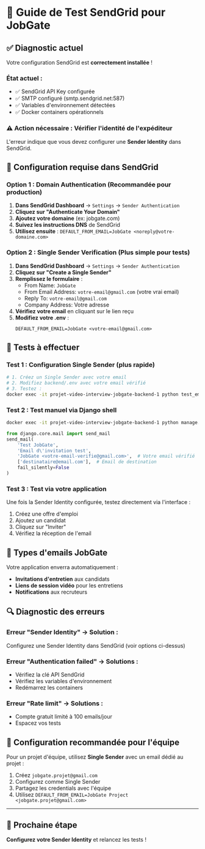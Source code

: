 # 🧪 Guide de Test SendGrid pour JobGate

## ✅ Diagnostic actuel

Votre configuration SendGrid est **correctement installée** ! 

### État actuel :
- ✅ SendGrid API Key configurée
- ✅ SMTP configuré (smtp.sendgrid.net:587)
- ✅ Variables d'environnement détectées
- ✅ Docker containers opérationnels

### ⚠️ Action nécessaire : Vérifier l'identité de l'expéditeur

L'erreur indique que vous devez configurer une **Sender Identity** dans SendGrid.

## 🔧 Configuration requise dans SendGrid

### Option 1 : Domain Authentication (Recommandée pour production)
1. **Dans SendGrid Dashboard** → `Settings` → `Sender Authentication`
2. **Cliquez sur "Authenticate Your Domain"**
3. **Ajoutez votre domaine** (ex: jobgate.com)
4. **Suivez les instructions DNS** de SendGrid
5. **Utilisez ensuite** : `DEFAULT_FROM_EMAIL=JobGate <noreply@votre-domaine.com>`

### Option 2 : Single Sender Verification (Plus simple pour tests)
1. **Dans SendGrid Dashboard** → `Settings` → `Sender Authentication`
2. **Cliquez sur "Create a Single Sender"**
3. **Remplissez le formulaire** :
   - From Name: `JobGate`
   - From Email Address: `votre-email@gmail.com` (votre vrai email)
   - Reply To: `votre-email@gmail.com`
   - Company Address: Votre adresse
4. **Vérifiez votre email** en cliquant sur le lien reçu
5. **Modifiez votre .env** :
   ```
   DEFAULT_FROM_EMAIL=JobGate <votre-email@gmail.com>
   ```

## 🧪 Tests à effectuer

### Test 1 : Configuration Single Sender (plus rapide)
```bash
# 1. Créez un Single Sender avec votre email
# 2. Modifiez backend/.env avec votre email vérifié
# 3. Testez :
docker exec -it projet-video-interview-jobgate-backend-1 python test_email.py
```

### Test 2 : Test manuel via Django shell
```bash
docker exec -it projet-video-interview-jobgate-backend-1 python manage.py shell
```
```python
from django.core.mail import send_mail
send_mail(
    'Test JobGate', 
    'Email d\'invitation test', 
    'JobGate <votre-email-verifie@gmail.com>',  # Votre email vérifié
    ['destinataire@email.com'],  # Email de destination
    fail_silently=False
)
```

### Test 3 : Test via votre application
Une fois la Sender Identity configurée, testez directement via l'interface :
1. Créez une offre d'emploi
2. Ajoutez un candidat  
3. Cliquez sur "Inviter"
4. Vérifiez la réception de l'email

## 📧 Types d'emails JobGate

Votre application enverra automatiquement :
- **Invitations d'entretien** aux candidats
- **Liens de session vidéo** pour les entretiens
- **Notifications** aux recruteurs

## 🔍 Diagnostic des erreurs

### Erreur "Sender Identity" → Solution :
Configurez une Sender Identity dans SendGrid (voir options ci-dessus)

### Erreur "Authentication failed" → Solutions :
- Vérifiez la clé API SendGrid
- Vérifiez les variables d'environnement
- Redémarrez les containers

### Erreur "Rate limit" → Solutions :
- Compte gratuit limité à 100 emails/jour
- Espacez vos tests

## 🎯 Configuration recommandée pour l'équipe

Pour un projet d'équipe, utilisez **Single Sender** avec un email dédié au projet :
1. Créez `jobgate.projet@gmail.com`
2. Configurez comme Single Sender
3. Partagez les credentials avec l'équipe
4. Utilisez `DEFAULT_FROM_EMAIL=JobGate Project <jobgate.projet@gmail.com>`

---

## 🚀 Prochaine étape

**Configurez votre Sender Identity** et relancez les tests !
